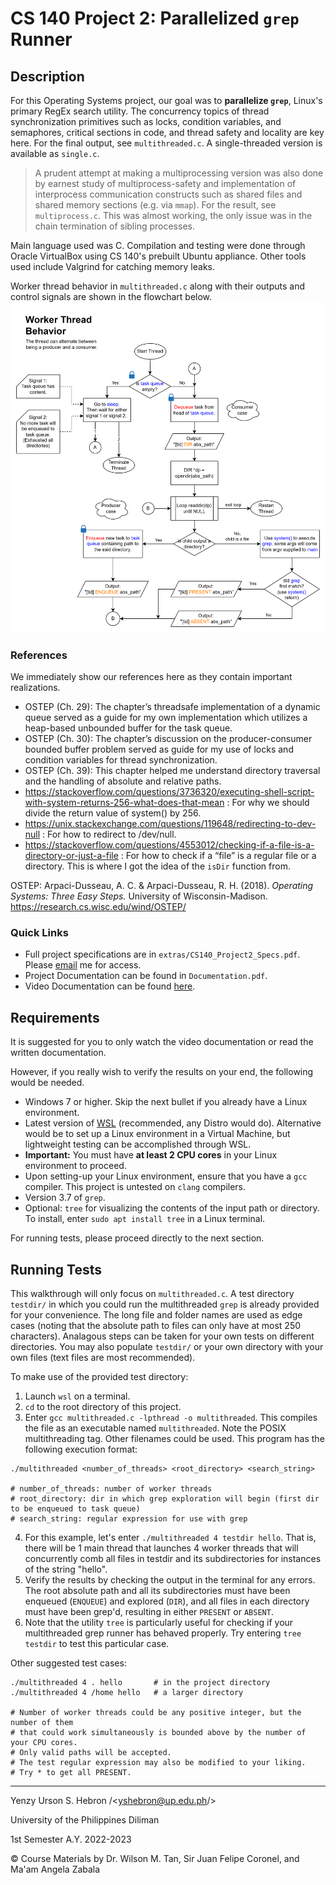 # **CS 140 Project 2: Parallelized `grep` Runner**

## **Description**
For this Operating Systems project, our goal was to **parallelize `grep`**, Linux's primary RegEx search utility.
The concurrency topics of thread synchronization primitives such as locks, condition
variables, and semaphores, critical sections in code, and thread safety and locality
are key here. For the final output, see `multithreaded.c`.
A single-threaded version is available as `single.c`.

> A prudent attempt at making a multiprocessing version was also done by earnest study of multiprocess-safety and implementation
of interprocess communication constructs such as shared files and shared memory sections (e.g. via `mmap`).
For the result, see `multiprocess.c`. This was almost working, the only issue was in the chain termination of sibling processes.

Main language used was C. Compilation and testing were done through Oracle VirtualBox
using CS 140's prebuilt Ubuntu appliance. Other tools used include Valgrind for catching memory leaks.

Worker thread behavior in `multithreaded.c` along with their outputs and control signals are shown in the flowchart below.
![worker_behavior.png](extras/worker_behavior_3.png)

### **References**
We immediately show our references here as they contain important realizations.
- OSTEP (Ch. 29): The chapter’s threadsafe implementation of a dynamic queue served as a guide 
for my own implementation which utilizes a heap-based unbounded buffer for the task queue. 
- OSTEP  (Ch.  30):  The  chapter’s discussion  on  the  producer-consumer  bounded  buffer  problem 
served as guide for my use of locks and condition variables for thread synchronization. 
- OSTEP  (Ch.  39):  This  chapter  helped  me  understand  directory  traversal  and  the  handling  of 
absolute and relative paths. 
- https://stackoverflow.com/questions/3736320/executing-shell-script-with-system-returns-256-what-does-that-mean : For why we should divide the return value of system() by 256.
- https://unix.stackexchange.com/questions/119648/redirecting-to-dev-null : For how to redirect 
to /dev/null. 
- https://stackoverflow.com/questions/4553012/checking-if-a-file-is-a-directory-or-just-a-file : For 
how  to  check  if  a  “file”  is  a  regular  file  or  a  directory.  This  is  where  I  got  the  idea  of  the  `isDir` 
function from.

OSTEP: Arpaci-Dusseau, A. C. & Arpaci-Dusseau, R. H. (2018). *Operating Systems: Three Easy Steps.* University of Wisconsin-Madison. https://research.cs.wisc.edu/wind/OSTEP/

### **Quick Links**
- Full project specifications are in `extras/CS140_Project2_Specs.pdf`. Please [email](yshebron@up.edu.ph) me for access.
- Project Documentation can be found in `Documentation.pdf`.
- Video Documentation can be found [here](https://drive.google.com/file/d/1TQsPHLUj58J7ZiazSH22b_iuG5ZbK7XZ/view?usp=share_link).

## **Requirements**
It is suggested for you to only watch the video documentation or read the written documentation.

However, if you really wish to verify the results on your end, the following would be needed.
- Windows 7 or higher. Skip the next bullet if you already have a Linux environment.
- Latest version of [WSL](https://learn.microsoft.com/en-us/windows/wsl/install) (recommended, any Distro would do). Alternative would be to set up a Linux environment in a Virtual Machine, but lightweight testing can be accomplished through WSL.
- **Important:** You must have **at least 2 CPU cores** in your Linux environment to proceed.
- Upon setting-up your Linux environment, ensure that you have a `gcc` compiler. This project is untested on `clang` compilers.
- Version 3.7 of `grep`.
- Optional: `tree` for visualizing the contents of the input path or directory. To install, enter `sudo apt install tree` in a Linux terminal.

For running tests, please proceed directly to the next section.

## **Running Tests**
This walkthrough will only focus on `multithreaded.c`. A test directory `testdir/` in which you could run the multithreaded `grep` is already provided for your convenience. The long file and folder names are used as edge cases (noting that the absolute path to files can only have at most 250 characters). Analagous steps can be taken for your own tests on different directories. You may also populate `testdir/` or your own directory with your own files (text files are most recommended).

To make use of the provided test directory:
1. Launch `wsl` on a terminal.
2. `cd` to the root directory of this project.
3. Enter `gcc multithreaded.c -lpthread -o multithreaded`. This compiles the file as an executable named `multithreaded`. Note the POSIX multithreading tag. Other filenames could be used. This program has the following execution format:
```shell
./multithreaded <number_of_threads> <root_directory> <search_string>

# number_of_threads: number of worker threads
# root_directory: dir in which grep exploration will begin (first dir to be enqueued to task queue)
# search_string: regular expression for use with grep
```
4. For this example, let's enter `./multithreaded 4 testdir hello`. That is, there will be 1 main thread that launches 4 worker threads that will concurrently comb all files in testdir and its subdirectories for instances of the string "hello".
5. Verify the results by checking the output in the terminal for any errors. The root absolute path and all its subdirectories must have been enqueued (`ENQUEUE`) and explored (`DIR`), and all files in each directory must have been grep'd, resulting in either `PRESENT` or `ABSENT`.
6. Note that the utility `tree` is particularly useful for checking if your multithreaded grep runner has behaved properly. Try entering `tree testdir` to test this particular case.

Other suggested test cases:
```shell
./multithreaded 4 . hello       # in the project directory
./multithreaded 4 /home hello   # a larger directory

# Number of worker threads could be any positive integer, but the number of them
# that could work simultaneously is bounded above by the number of your CPU cores.
# Only valid paths will be accepted.
# The test regular expression may also be modified to your liking.
# Try * to get all PRESENT.
```

---
Yenzy Urson S. Hebron /<yshebron@up.edu.ph/>

University of the Philippines Diliman

1st Semester A.Y. 2022-2023

© Course Materials by Dr. Wilson M. Tan, Sir Juan Felipe Coronel, and Ma'am Angela Zabala
